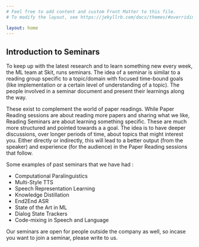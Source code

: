 ```yaml
---
# Feel free to add content and custom Front Matter to this file.
# To modify the layout, see https://jekyllrb.com/docs/themes/#overriding-theme-defaults

layout: home
---
```


## Introduction to Seminars

To keep up with the latest research and to learn something new every week, the ML team at Skit, runs seminars. The idea of a seminar is similar to a reading group specific to a topic/domain with focused time-bound goals (like implementation or a certain level of understanding of a topic). The people involved in a seminar document and present their learnings along the way.

These exist to complement the world of paper readings. While Paper Reading sessions are about reading more papers and sharing what we like, Reading Seminars are about learning something specific. These are much more structured and pointed towards a a goal. The idea is to have deeper discussions, over longer periods of time, about topics that might interest you. Either directly or indirectly, this will lead to a better output (from the speaker) and experience (for the audience) in the Paper Reading sessions that follow.

Some examples of past seminars that we have had :
- Computational Paralinguistics
- Multi-Style TTS
- Speech Representation Learning
- Knowledge Distillation
- End2End ASR
- State of the Art in ML
- Dialog State Trackers
- Code-mixing in Speech and Language

Our seminars are open for people outside the company as well, so incase you want to join a seminar, please write to us.
